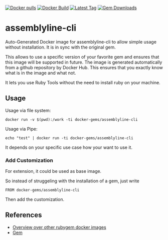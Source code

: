 [![Docker pulls](https://img.shields.io/docker/pulls/rubygem/assemblyline-cli.svg)](https://hub.docker.com/r/rubygem/assemblyline-cli/)
[![Docker Build](https://img.shields.io/docker/automated/rubygem/assemblyline-cli.svg)](https://hub.docker.com/r/rubygem/assemblyline-cli/)
[![Latest Tag](https://img.shields.io/github/tag/docker-rubygem/assemblyline-cli.svg)](https://hub.docker.com/r/rubygem/assemblyline-cli/)
[![Gem Downloads](https://img.shields.io/gem/dt/assemblyline-cli.svg)](https://rubygems.org/gems/assemblyline-cli/)
# assemblyline-cli

Auto-Generated Docker image for assemblyline-cli to allow simple usage without installation.
It is in sync with the original gem.

This allows to use a specific version of your favorite gem and ensures that this image will be supported in future.
The image is generated automatically from a github repository by Docker Hub.
This ensures that you exactly know what is in the image and what not.

It lets you use Ruby Tools without the need to install ruby on your machine.

## Usage

Usage via file system:

`docker run -v $(pwd):/work -ti docker-gems/assemblyline-cli`

Usage via Pipe:

`echo "test" | docker run -ti docker-gems/assemblyline-cli`

It depends on your specific use case how your want to use it.

### Add Customization

For extension, it could be used as base image.

So instead of struggeling with the installation of a gem, just write

`FROM docker-gems/assemblyline-cli`

Then add the customization.

## References

 - [Overview over other rubygem docker images](https://github.com/thinkbot/docker-rubygem)
 - [Gem](https://rubygems.org/gems/assemblyline-cli/)
